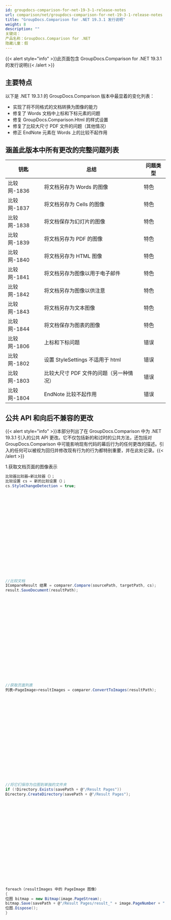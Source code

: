```yaml
---
id: groupdocs-comparison-for-net-19-3-1-release-notes
url: comparison/net/groupdocs-comparison-for-net-19-3-1-release-notes
title: "GroupDocs.Comparison for .NET 19.3.1 发行说明"
weight: 8
description: ""
关键词：
产品名称：GroupDocs.Comparison for .NET
隐藏儿童：假
---
```

{{< alert style="info" >}}此页面包含 GroupDocs.Comparison for .NET 19.3.1 的发行说明{{< /alert >}}

## 主要特点

以下是 .NET 19.3.1 的 GroupDocs.Comparison 版本中最显着的变化列表：

* 实现了将不同格式的文档转换为图像的能力
* 修复了 Words 文档中上标和下标元素的问题
* 修复 GroupDocs.Comparison.Html 的样式设置
* 修复了比较大尺寸 PDF 文件的问题（其他情况）
* 修正 EndNote 元素在 Words 上的比较不起作用

## 涵盖此版本中所有更改的完整问题列表

|钥匙 |总结 |问题类型 |
| --- | --- | --- |
|比较网-1836 |将文档另存为 Words 的图像 |特色 |
|比较网-1837 |将文档另存为 Cells 的图像 |特色 |
|比较网-1838 |将文档保存为幻灯片的图像 |特色 |
|比较网-1839 |将文档另存为 PDF 的图像 |特色 |
|比较网-1840 |将文档另存为 HTML 图像 |特色 |
|比较网-1841 |将文档另存为图像以用于电子邮件 |特色 |
|比较网-1842 |将文档另存为图像以供注意 |特色 |
|比较网-1843 |将文档另存为文本图像 |特色 |
|比较网-1844 |将文档保存为图表的图像 |特色 |
|比较网-1806 |上标和下标问题 |错误 |
|比较网-1802 |设置 StyleSettings 不适用于 html |错误 |
|比较网-1803 |比较大尺寸 PDF 文件的问题（另一种情况） |错误 |
|比较网-1804 | EndNote 比较不起作用 |错误 |

## 公共 API 和向后不兼容的更改

{{< alert style="info" >}}本部分列出了在 GroupDocs.Comparison 中为 .NET 19.3.1 引入的公共 API 更改。它不仅包括新的和过时的公共方法，还包括对 GroupDocs.Comparison 中可能影响现有代码的幕后行为的任何更改的描述。引入的任何可以被视为回归并修改现有行为的行为都特别重要，并在此处记录。{{< /alert >}}

1.获取文档页面的图像表示
    

```csharp
比较器比较器=新比较器（）；
比较设置 cs = 新的比较设置（）；
cs.StyleChangeDetection = true;
     









     









//比较文档
ICompareResult 结果 = comparer.Compare(sourcePath, targetPath, cs);
result.SaveDocument(resultPath);
     









     









//获取页面列表
列表<PageImage>resultImages = comparer.ConvertToImages(resultPath);
     









     









//将它们保存为位图到单独的文件夹
if (!Directory.Exists(savePath + @"/Result Pages"))
Directory.CreateDirectory(savePath + @"/Result Pages");
     









     









foreach（resultImages 中的 PageImage 图像）
{
位图 bitmap = new Bitmap(image.PageStream);
bitmap.Save(savePath + @"/Result Pages/result_" + image.PageNumber + ".png");
位图.Dispose();
}
```

